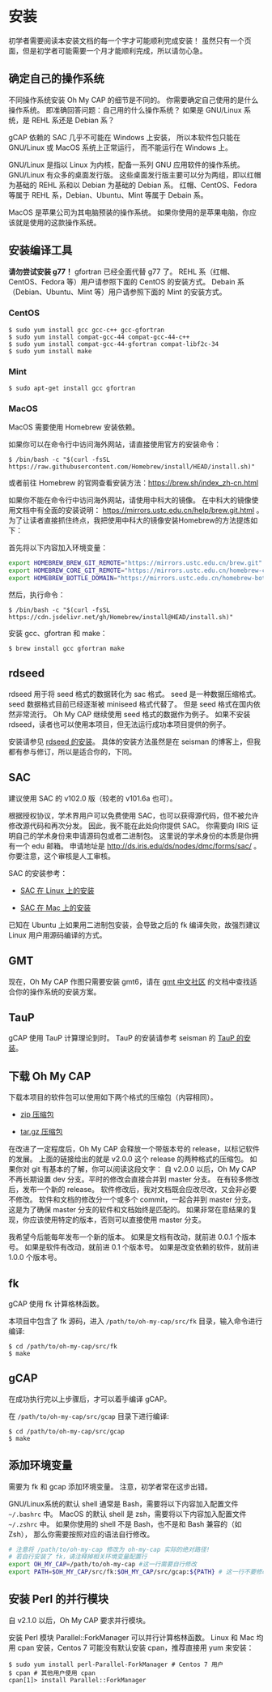 # 安装

初学者需要阅读本安装文档的每一个字才可能顺利完成安装！
虽然只有一个页面，但是初学者可能需要一个月才能顺利完成，所以请勿心急。

## 确定自己的操作系统

不同操作系统安装 Oh My CAP 的细节是不同的。
你需要确定自己使用的是什么操作系统。
即准确回答问题：自己用的什么操作系统？
如果是 GNU/Linux 系统，是 REHL 系还是 Debian 系？

gCAP 依赖的 SAC 几乎不可能在 Windows 上安装，
所以本软件包只能在 GNU/Linux 或 MacOS 系统上正常运行，
而不能运行在 Windows 上。

GNU/Linux 是指以 Linux 为内核，配备一系列 GNU 应用软件的操作系统。
GNU/Linux 有众多的桌面发行版。
这些桌面发行版主要可以分为两组，即以红帽为基础的 REHL 系和以 Debian 为基础的 Debian 系。
红帽、CentOS、Fedora 等属于 REHL 系，Debian、Ubuntu、Mint 等属于 Debain 系。

MacOS 是苹果公司为其电脑预装的操作系统。
如果你使用的是苹果电脑，你应该就是使用的这款操作系统。

## 安装编译工具

**请勿尝试安装 g77！**
gfortran 已经全面代替 g77 了。
REHL 系（红帽、CentOS、Fedora 等）用户请参照下面的 CentOS 的安装方式。
Debain 系（Debian、Ubuntu、Mint 等）用户请参照下面的 Mint 的安装方式。

### CentOS

```shell
$ sudo yum install gcc gcc-c++ gcc-gfortran
$ sudo yum install compat-gcc-44 compat-gcc-44-c++
$ sudo yum install compat-gcc-44-gfortran compat-libf2c-34
$ sudo yum install make
```

### Mint

```shell
$ sudo apt-get install gcc gfortran
```

### MacOS

MacOS 需要使用 Homebrew 安装依赖。

如果你可以在命令行中访问海外网站，请直接使用官方的安装命令：

```shell
$ /bin/bash -c "$(curl -fsSL https://raw.githubusercontent.com/Homebrew/install/HEAD/install.sh)"
```

或者前往 Homebrew 的官网查看安装方法：https://brew.sh/index_zh-cn.html

如果你不能在命令行中访问海外网站，请使用中科大的镜像。
在中科大的镜像使用文档中有全面的安装说明：
https://mirrors.ustc.edu.cn/help/brew.git.html
。
为了让读者直接抓住终点，我把使用中科大的镜像安装Homebrew的方法提炼如下：

首先将以下内容加入环境变量：

```bash
export HOMEBREW_BREW_GIT_REMOTE="https://mirrors.ustc.edu.cn/brew.git"
export HOMEBREW_CORE_GIT_REMOTE="https://mirrors.ustc.edu.cn/homebrew-core.git"
export HOMEBREW_BOTTLE_DOMAIN="https://mirrors.ustc.edu.cn/homebrew-bottles"
```

然后，执行命令：

```shell
$ /bin/bash -c "$(curl -fsSL https://cdn.jsdelivr.net/gh/Homebrew/install@HEAD/install.sh)"
```

安装 gcc、gfortran 和 make：
````shell
$ brew install gcc gfortran make
````

## rdseed

rdseed 用于将 seed 格式的数据转化为 sac 格式。
seed 是一种数据压缩格式。
seed 数据格式目前已经逐渐被 miniseed 格式代替了。
但是 seed 格式在国内依然非常流行。
Oh My CAP 继续使用 seed 格式的数据作为例子。
如果不安装 rdseed，读者也可以使用本项目，但无法运行成功本项目提供的例子。

安装请参见 [rdseed 的安装](http://blog.seisman.info/rdseed-install/)。
具体的安装方法虽然是在 seisman 的博客上，但我都有参与修订，所以是适合你的，下同。

## SAC

建议使用 SAC 的 v102.0 版（较老的 v101.6a 也可）。

根据授权协议，学术界用户可以免费使用 SAC，也可以获得源代码，但不被允许修改源代码和再次分发。
因此，我不能在此处向你提供 SAC。
你需要向 IRIS 证明自己的学术身份来申请源码包或者二进制包。
这里说的学术身份的本质是你拥有一个 edu 邮箱。
申请地址是 <http://ds.iris.edu/ds/nodes/dmc/forms/sac/> 。
你要注意，这个审核是人工审核。

SAC 的安装参考：

- [SAC 在 Linux 上的安装](https://seisman.github.io/SAC_Docs_zh/introduction/linux-install/)

- [SAC 在 Mac 上的安装](https://seisman.github.io/SAC_Docs_zh/introduction/macOS-install/)

已知在 Ubuntu 上如果用二进制包安装，会导致之后的 fk 编译失败，故强烈建议 Linux 用户用源码编译的方式。

## GMT

现在，Oh My CAP 作图只需要安装 gmt6，请在
[gmt 中文社区](https://docs.gmt-china.org/latest/install/)
的文档中查找适合你的操作系统的安装方案。

## TauP

gCAP 使用 TauP 计算理论到时。
TauP 的安装请参考 seisman 的 [TauP 的安装](http://blog.seisman.info/taup-install/)。

## 下载 Oh My CAP

下载本项目的软件包可以使用如下两个格式的压缩包（内容相同）。

- [zip 压缩包](https://github.com/wangliang1989/oh-my-cap/archive/v2.0.0.zip)

- [tar.gz 压缩包](https://github.com/wangliang1989/oh-my-cap/archive/v2.0.0.tar.gz)

在改进了一定程度后，Oh My CAP 会释放一个带版本号的 release，以标记软件的发展。
上面的链接给出的就是 v2.0.0 这个 release 的两种格式的压缩包。
如果你对 git 有基本的了解，你可以阅读这段文字：
自 v2.0.0 以后，Oh My CAP 不再长期设置 dev 分支。平时的修改会直接合并到 master 分支。
在有较多修改后，发布一个新的 release。
软件修改后，我对文档既会应改尽改，又会非必要不修改。
软件和文档的修改分一个或多个 commit，一起合并到 master 分支。
这是为了确保 master 分支的软件和文档始终是匹配的。
如果非常在意结果的复现，你应该使用特定的版本，否则可以直接使用 master 分支。

我希望今后能每年发布一个新的版本。
如果是文档有改动，就前进 0.0.1 个版本号。
如果是软件有改动，就前进 0.1 个版本号。
如果是改变依赖的软件，就前进 1.0.0 个版本号。

## fk

gCAP 使用 fk 计算格林函数。

本项目中包含了 fk 源码，进入 `/path/to/oh-my-cap/src/fk` 目录，输入命令进行编译:

```shell
$ cd /path/to/oh-my-cap/src/fk
$ make
```

## gCAP

在成功执行完以上步骤后，才可以着手编译 gCAP。

在 `/path/to/oh-my-cap/src/gcap` 目录下进行编译:

```shell
$ cd /path/to/oh-my-cap/src/gcap
$ make
```

## 添加环境变量

需要为 fk 和 gcap 添加环境变量。
注意，初学者常在这步出错。

GNU/Linux系统的默认 shell 通常是 Bash，需要将以下内容加入配置文件 `~/.bashrc` 中。
MacOS 的默认 shell 是 zsh，需要将以下内容加入配置文件 `~/.zshrc` 中。
如果你使用的 shell 不是 Bash，也不是和 Bash 兼容的（如 Zsh），
那么你需要按照对应的语法自行修改。

```bash
# 注意将 /path/to/oh-my-cap 修改为 oh-my-cap 实际的绝对路径!
# 若自行安装了 fk，请注释掉相关环境变量配置行
export OH_MY_CAP=/path/to/oh-my-cap #这一行需要自行修改
export PATH=$OH_MY_CAP/src/fk:$OH_MY_CAP/src/gcap:${PATH} # 这一行不要修改
```

## 安装 Perl 的并行模块

自 v2.1.0 以后，Oh My CAP 要求并行模块。

安装 Perl 模块 Parallel::ForkManager 可以并行计算格林函数。
Linux 和 Mac 均用 cpan 安装，Centos 7 可能没有默认安装 cpan，推荐直接用 yum 来安装：

```shell
$ sudo yum install perl-Parallel-ForkManager # Centos 7 用户
$ cpan # 其他用户使用 cpan
cpan[1]> install Parallel::ForkManager
```
